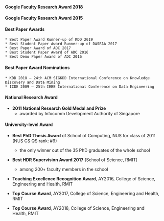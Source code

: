 #### Google Faculty Research Award 2018

#### Google Faculty Research Award 2015

#### Best Paper Awards
	* Best Paper Award Runner-up of KDD 2019
	* Best Student Paper Award Runner-up of DASFAA 2017
	* Best Paper Award of ADC 2017
	* Best Student Paper Award of ADC 2016
	* Best Demo Paper Award of ADC 2016

#### Best Paper Award Nominations
	* KDD 2018 – 24th ACM SIGKDD International Conference on Knowledge Discovery and Data Mining
	* ICDE 2009 – 25th IEEE International Conference on Data Engineering

#### National Research Award
* **2011 National Research Gold Medal and Prize**
	- awarded by Infocomm Development Authority of Singapore

#### University-level Award
* **Best PhD Thesis Award** of School of Computing, NUS for class of 2011 (NUS CS QS rank: #9)
	- the only winner out of the 35 PhD graduates of the whole school
* **Best HDR Supervision Award 2017** (School of Science, RMIT)
	-  among 200+ faculty members in the school
* **Teaching Excellence Recognition Award**, AY2016, College of Science, Engineering and Health, RMIT

* **Top Course Award**, AY2017, College of Science, Engineering and Health, RMIT
* **Top Course Award**, AY2018, College of Science, Engineering and Health, RMIT